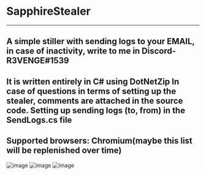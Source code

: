 # SapphireStealer
------------------------------------------------------------------------------------------------------------
A simple stiller with sending logs to your EMAIL, in case of inactivity, write to me in Discord- R3VENGE#1539
------------------------------------------------------------------------------------------------------------
It is written entirely in C# using DotNetZip
In case of questions in terms of setting up the stealer, comments are attached in the source code.
Setting up sending logs (to, from) in the SendLogs.cs file
------------------------------------------------------------------------------------------------------------
Supported browsers:
Chromium(maybe this list will be replenished over time)
------------------------------------------------------------------------------------------------------------
![image](https://user-images.githubusercontent.com/112510447/209464189-f68650c1-d981-41fa-9cdb-5368120703f0.png)
![image](https://user-images.githubusercontent.com/112510447/209464192-12ae4dab-66fc-46d5-b2e9-9e8cab25b7dd.png)
![image](https://user-images.githubusercontent.com/112510447/209464194-7682515f-b4f4-4bd0-bf75-99d89e4ba1e4.png)

